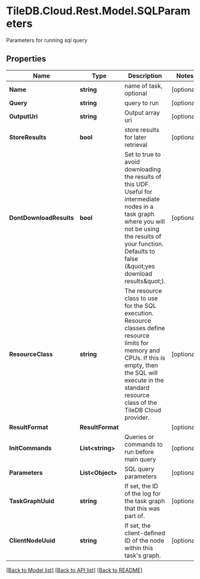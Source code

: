 # TileDB.Cloud.Rest.Model.SQLParameters
Parameters for running sql query

## Properties

Name | Type | Description | Notes
------------ | ------------- | ------------- | -------------
**Name** | **string** | name of task, optional | [optional] 
**Query** | **string** | query to run | [optional] 
**OutputUri** | **string** | Output array uri | [optional] 
**StoreResults** | **bool** | store results for later retrieval | [optional] 
**DontDownloadResults** | **bool** | Set to true to avoid downloading the results of this UDF. Useful for intermediate nodes in a task graph where you will not be using the results of your function. Defaults to false (\&quot;yes download results\&quot;). | [optional] 
**ResourceClass** | **string** | The resource class to use for the SQL execution. Resource classes define resource limits for memory and CPUs. If this is empty, then the SQL will execute in the standard resource class of the TileDB Cloud provider.  | [optional] 
**ResultFormat** | **ResultFormat** |  | [optional] 
**InitCommands** | **List&lt;string&gt;** | Queries or commands to run before main query | [optional] 
**Parameters** | **List&lt;Object&gt;** | SQL query parameters | [optional] 
**TaskGraphUuid** | **string** | If set, the ID of the log for the task graph that this was part of.  | [optional] 
**ClientNodeUuid** | **string** | If set, the client-defined ID of the node within this task&#39;s graph.  | [optional] 

[[Back to Model list]](../README.md#documentation-for-models) [[Back to API list]](../README.md#documentation-for-api-endpoints) [[Back to README]](../README.md)

